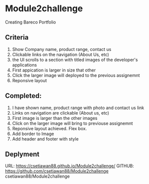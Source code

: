 # Module2challenge



Creating Bareco Portfolio
## Criteria
1) Show Company name, product range, contact us
2) Clickable links on the navigation (About Us, etc)
3) the UI scrolls to a section with titled images of the developer's applications
4) First appication is larger in size that other 
5) Click the larger image will deployed to the previous assignemnt
6) Reponsive layout

## Completed:
1) I have shown name, product range with photo and contact us link
2) Links on navigation are clickable (About us, etc)
3) First image is larger than the other images
4) Click on the larger image will bring to previouse assignemnt
5) Reponsive layout achieved. Flex box.
6) Add border to Image
7) Add header and footer with style

## Deplyment
URL: https://csetiawan88.github.io/Module2challenge/
GITHUB: https://github.com/csetiawan88/Module2challenge
        csetiawan88/Module2challenge


